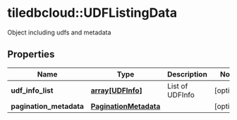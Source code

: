 # tiledbcloud::UDFListingData

Object including udfs and metadata
## Properties
Name | Type | Description | Notes
------------ | ------------- | ------------- | -------------
**udf_info_list** | [**array[UDFInfo]**](UDFInfo.md) | List of UDFInfo | [optional] 
**pagination_metadata** | [**PaginationMetadata**](PaginationMetadata.md) |  | [optional] 


